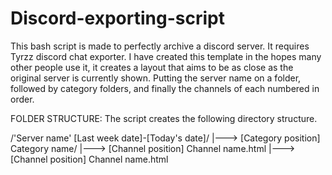 # Discord-exporting-script
This bash script is made to perfectly archive a discord server. It requires Tyrzz discord chat exporter.
I have created this template in the hopes many other people use it, it creates a layout that aims to be as close as the original server is currently shown. Putting the server name on a folder, followed by category folders, and finally the channels of each numbered in order.

FOLDER STRUCTURE: The script creates the following directory structure.

/'Server name' [Last week date]-[Today's date]/
|---> [Category position] Category name/
|---> [Channel position] Channel name.html
|---> [Channel position] Channel name.html

